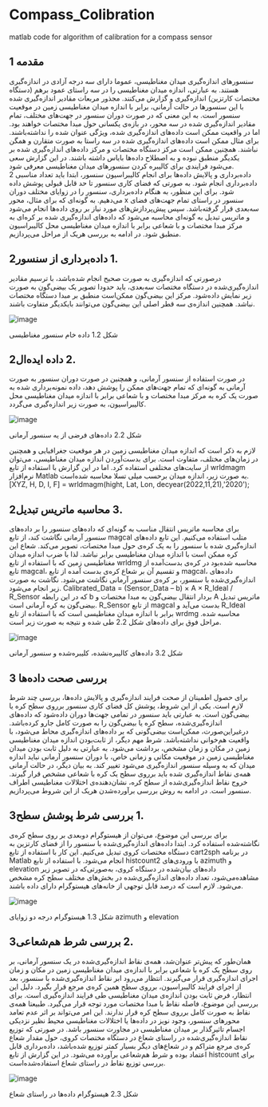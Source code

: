 # Compass_Colibration
matlab code for algorithm of calibration for a compass sensor 

1	‌مقدمه
---

سنسورهای اندازه‌گیری میدان مغناطیسی، عموما دارای سه درجه آزادی در اندازه‌گیری هستند. به عبارتی، اندازه میدان مغناطیسی را در سه راستای عمود برهم (دستگاه مختصات کارتزین) اندازه‌گیری و گزارش می‌کنند. مجذور مربعات مقادیر اندازه‌گیری شده با این سنسورها در حالت آرمانی، برابر با اندازه میدان مغناطیسی زمین در موقعیت سنسور است. به این معنی که در صورت دوران سنسور در جهت‌های مختلف، تمام مقادیر اندازه‌گیری شده در سه محور، در بازه‌ی یکسانی حول مبدا مختصات خواهند بود.
اما در واقعیت ممکن است داده‌های اندازه‌گیری شده، ویژگی عنوان شده را نداشته‌باشند. برای مثال ممکن است داده‌های اندازه‌گیری شده در سه راستا به صورت متقارن و همگن نباشند. همچنین ممکن است مرکز دستگاه مختصات و مرکز داده‌های اندازه‌گیری شده بر یکدیگر منطبق نبوده و به اصطلاح داده‌ها بایاس داشته باشند. 
در این گزارش سعی می‌شود فرایندی برای کالیبره کردن سنسورهای میدان مغناطیسی معرفی شود.   
2	داده‌برداری و پالایش داده‌ها
برای انجام کالیبراسیون سنسور، ابتدا باید تعداد مناسبی داده‌برداری انجام شود. به صورتی که فضای کاری سنسور تا حد قابل قبولی پوشش داده شود. برای این منظور، به هنگام داده‌برداری، سنسور را در زوایای مختلف دوران می‌دهیم. به گونه‌ای که برای مثال، محور x سنسور در راستای تمام جهت‌های فضای سه‌بعدی قرار گرفته‌باشد. سپس پیش‌پردازش‌های مورد نیاز بر روی داده‌ها انجام می‌شود و ماتریس تبدیل به گونه‌ای محاسبه می‌شود که داده‌های اندازه‌گیری شده بر کره‌ای به مرکز مبدا مختصات و با شعاعی برابر با اندازه میدان مغناطیسی محل کالیبراسیون منطبق شود. در ادامه به بررسی هریک از مراحل می‌پردازیم.

2‏.‏1	داده‌برداری از سنسور  
---

درصورتی که اندازه‌گیری به صورت صحیح انجام شده‌باشد، با ترسیم مقادیر اندازه‌گیری‌شده در دستگاه مختصات سه‌بعدی، باید حدودا تصویر یک بیضی‌گون به صورت زیر نمایش داده‌شود. مرکز این بیضی‌گون ممکن‌است منطبق بر مبدا دستگاه مختصات نباشد. همچنین اندازه‌ی سه قطر اصلی این بیضی‌گون می‌توانند با‌یکدیگر متفاوت باشند.

![image](https://github.com/SDNT8810/Compass_Colibration/assets/110291520/83ccbb68-e7d4-489d-8e74-96562d495066)

شكل ‏2‏.‏‌1  داده خام سنسور مغناطیسی

2‏.‏2	داده ایده‌ال
---

در صورت استفاده از سنسور آرمانی، و همچنین در صورت دوران سنسور به صورت آرمانی به گونه‌ای که تمام جهت‌های ممکن را پوشش دهد، داده نمونه‌برداری شده به صورت یک کره به مرکز مبدا مختصات و با شعاعی برابر با اندازه میدان مغناطیسی محل کالیبراسیون، به صورت زیر اندازه‌گیری می‌گردد. 

![image](https://github.com/SDNT8810/Compass_Colibration/assets/110291520/48cce03b-5800-405c-b101-cead61a6ca0f)

شكل ‏2‏.‏‌2  داده‌های فرضی از یه سنسور آرمانی

لازم به ذکر است که اندازه میدان مغناطیسی زمین در هر موقعیت جغرافیایی و همچنین در زمان‌های مختلف، متفاوت است. برای بدست‌آوردن اندازه میدان مغناطیسی، می‌توان از سایت‌های مختلفی استفاده کرد. اما در این گزارش با استفاده از تابع wrldmagm نرم‌افزار Matlab به صورت زیر، اندازه میدان برحسب میلی تسلا محاسبه شده‌است.
[XYZ, H, D, I, F] = wrldmagm(hight, Lat, Lon, decyear(2022,11,21),'2020');

2‏.‏3	محاسبه ماتریس تبدیل
---

برای محاسبه ماتریس انتقال مناسب به گونه‌ای که داده‌های سنسور را بر داده‌های سنسور آرمانی نگاشت کند، از تابع magcal متلب استفاده می‌کنیم. این تابع داده‌های اندازه‌گیری شده با سنسور را به یک کره‌ی حول مبدا مختصات، تصویر می‌کند. شعاع این کره ممکن است با اندازه میدان مغناطیسی برابر نباشد. لذا با ضرب اندازه میدان مغناطیسی زمین که با استفاده از تابع wrldmg محاسبه شده‌بود در کره‌ی بدست‌آمده از تابع magcal، و تقسیم آن بر شعاع کره‌ی بدست آمده از تابع magcal، داده‌های اندازه‌گیری‌شده با سنسور، بر کره‌ی سنسور آرمانی نگاشت می‌شود. نگاشت به صورت زیر انجام می‌شود.
Calibrated_Data = (Sensor_Data – b) × A × R_Ideal / R_Sensor
که در این رابطه b بردار انتقال بیضی‌گون به مبدا مختصات و A ماتریس تبدیل بیضی‌گون به کره آرمانی است. R_Sensor از تابع magcal بدست می‌آید و R_Ideal برابر با اندازه میدان مغناطیسی است که با استفاده از تابع wrdmg محاسبه شده.
مراحل فوق برای داده‌های شكل ‏2‏.‏‌2 طی شده و نتیجه به صورت زیر است.

![image](https://github.com/SDNT8810/Compass_Colibration/assets/110291520/b0c9de7c-d1cb-44ad-804f-ac6027c6cb17)

شكل ‏2‏.‏‌3  داده‌های کالیبره‌نشده، کلیبره‌شده و سنسور آرمانی

 
3	بررسی صحت داده‌ها 
---

برای حصول اطمینان از صحت فرایند اندازه‌گیری و پالایش داده‌ها، بررسی چند شرط لازم است. یکی از این شروط، پوشش کل فضای کاری سنسور برروی سطح کره یا بیضی‌گون است. به عبارتی باید سنسور در تمامی جهت‌ها دوران داده‌شود که داده‌های اندازه‌گیری‌شده، سطح کره یا بیضی‌گون را به صورت کامل جارو کرده‌باشد. درغیراین‌صورت، ممکن‌است بیضی‌گونی که بر داده‌های اندازه‌گیری محاط می‌شود، با واقعیت هم‌خوانی نداشته‌باشد. شرط مهم دیگر، از ثابت‌بودن اندازه میدان مغناطیسی زمین در مکان و زمان مشخص، برداشت می‌شود. به عبارتی به دلیل ثابت بودن میدان مغناطیسی زمین در موقعیت مکانی و زمانی خاص، با دوران سنسور آرمانی نباید اندازه میدان که به وسیله سنسور اندازه‌گیری می‌شود تغییر کند. به بیان دیگر، در حالت آرمانی همه‌ی نقاط اندازه‌گیری شده باید برروی سطح یک کره با شعاعی مشخص قرار گیرند. خروج نقاط اندازه‌گیری‌شده از سطح کره، نشان‌دهنده‌ی اختلالات مغناطیسی اطراف سنسور است. در ادامه به روش بررسی برآورده‌شدن هریک از این شروط می‌پردازیم.

3‏.‏1	بررسی شرط پوشش سطح
---

برای بررسی این موضوع، می‌توان از هیستوگرام دوبعدی بر روی سطح کره‌ی نگاشته‌شده استفاده کرد. ابتدا داده‌های اندازه‌گیری‌شده با سنسور را از فضای کارتزین به دستگاه مختصات کروی تبدیل می‌کنیم. این کار با استفاده از تابع cart2sph در برنامه Matlab انجام می‌شود. با استفاده از تابع histcount2 با ورودی‌های azimuth و elevation داده‌های بیان‌شده در دستگاه کروی، به‌صورتی‌که در تصویر زیر مشاهده‌می‌شود، تعداد داده‌های اندازه‌گیری‌شده در بخش‌های مختلف سطح کره مشخص می‌شود. لازم است که درصد قابل توجهی از خانه‌های هیستوگرام دارای داده باشند.

![image](https://github.com/SDNT8810/Compass_Colibration/assets/110291520/7dfe9cad-9ab2-42f7-961f-d01f499397f7)

شكل ‏3‏.‏‌1  هیستوگرام درجه دو زوایای azimuth و elevation 

3‏.‏2	بررسی شرط هم‌شعاعی
---

همان‌طور که پیش‌تر عنوان‌شد، همه‌ی نقاط اندازه‌گیری‌شده در یک سنسور آرمانی، بر روی سطح یک کره با شعاعی برابر با اندازه‌ی میدان مغناطیسی زمین در مکان و زمان اجرای اندازه‌گیری قرار می‌گیرند. انتظار می‌رود ابر نقاط اندازه‌گیری‌شده با سنسور، بعد از اجرای فرایند کالیبراسیون، برروی سطح همین کره‌ی مرجع قرار بگیرد. دلیل این انتظار، فرض ثابت بودن اندازه‌ی میدان مغناطیسی طی فرایند اندازه‌گیری است. برای بررسی این موضوع، فاصله نقاط با مبدا مختصات مورد توجه قرار می‌گیرد.
طبیعتا همه‌ی نقاط به صورت کامل برروی سطح کره قرار ندارند. این امر می‌تواند بر اثر عدم تعامد محورهای سنسور، وجود نویز در داده‌ها یا اختلالات مغناطیسی محیط نظیر نزدیکی اجسام تاثیرگذار بر میدان مغناطیسی در مجاورت سنسور باشد. در صورتی که توزیع نقاط اندازه‌گیری‌شده در راستای شعاع در دستگاه مختصات کروی، حول مقدار شعاع کره‌ی مرجع متراکم و در شعاع‌های دیگر بسیار کمتر توزیع شده‌باشد، داده‌برداری قابل اعتماد بوده و شرط هم‌شعاعی برآورده می‌شود. 
در این گزارش از تابع histcount برای بررسی توزیع نقاط در راستای شعاع استفاده‌شده‌است. 


![image](https://github.com/SDNT8810/Compass_Colibration/assets/110291520/26f890bc-54f1-4b56-b073-bfbfb5707563)

شكل ‏3‏.‏‌2  هیستوگرام داده‌ها در راستای شعاع 
  
